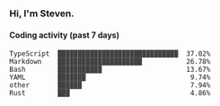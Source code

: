### Hi, I'm Steven.

#### Coding activity (past 7 days)
```
TypeScript  ▓▓▓▓▓▓▓▓▓▓▓▓▓▓▓▓▓▓▓▓▓▓▓▓▓▓▓▓▓▓  37.02%
Markdown    ▓▓▓▓▓▓▓▓▓▓▓▓▓▓▓▓▓▓▓▓▓           26.78%
Bash        ▓▓▓▓▓▓▓▓▓▓▓                     13.67%
YAML        ▓▓▓▓▓▓▓                          9.74%
other       ▓▓▓▓▓▓                           7.94%
Rust        ▓▓▓                              4.86%
```
